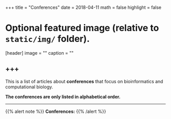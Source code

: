 +++
title = "Conferences"
date = 2018-04-11
math = false
highlight = false

# Optional featured image (relative to `static/img/` folder).
[header]
image = ""
caption = ""


+++
---
This is a list of articles about **conferences** that focus on bioinformatics and computational biology.

**The conferences are only listed in alphabetical order.**

---
{{% alert note %}}
**Conferences:**
{{% /alert %}}



             